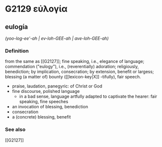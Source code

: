 # G2129 εὐλογία

## eulogía

_(yoo-log-ee'-ah | ev-loh-GEE-ah | ave-loh-GEE-ah)_

### Definition

from the same as [[G2127]]; fine speaking, i.e., elegance of language; commendation ("eulogy"), i.e., (reverentially) adoration; religiously, benediction; by implication, consecration; by extension, benefit or largess; blessing (a matter of) bounty ([[lexicon-key|X]] -tifully), fair speech.

- praise, laudation, panegyric: of Christ or God
- fine discourse, polished language
  - in a bad sense, language artfully adapted to captivate the hearer: fair speaking, fine speeches
- an invocation of blessing, benediction
- consecration
- a (concrete) blessing, benefit

### See also

[[G2127]]

